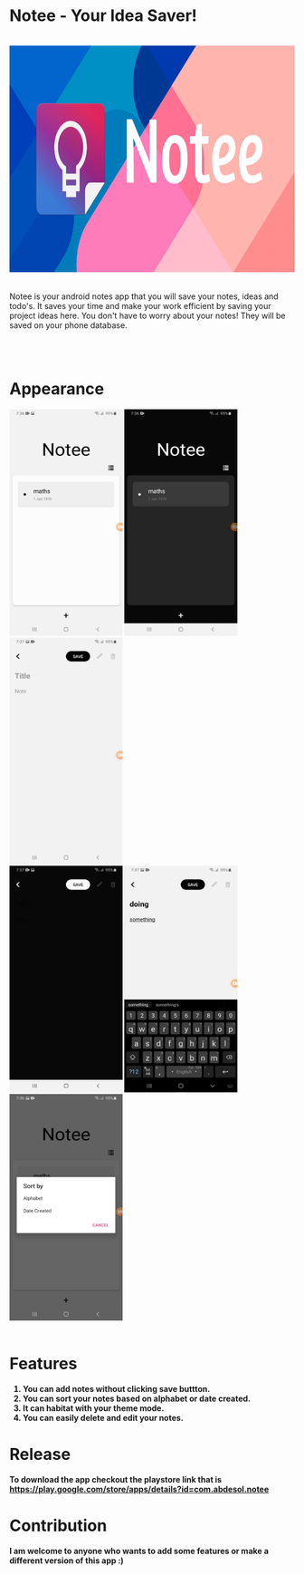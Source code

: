 # Notee - Your Idea Saver!
<br>
<img src="./img/Notee Graphics.jpg" width=900px height=400px>
<br>
<br>

Notee is your android notes app that you will save your notes, ideas and todo's. It saves your time and make your work efficient by saving your project ideas here. You don't have to worry about your notes! They will be saved on your phone database.

<br>
<br>

# Appearance
<b>
<div> 
    <img src="./img/light_main.jpg" width=200px height=400px>
    <img src="./img/dark_main.jpg" width=200px height=400px>
    <img src="./img/light_note_add.jpg" width=200px height=400px>
</div>

<div>
    <img src="./img/dark_note_add.jpg" width=200px height=400px>
    <img src="./img/note_add.jpg" width=200px height=400px>
    <img src="./img/sort_picker.jpg" width=200px height=400px>
</div>

<br>

# Features
1. You can add notes without clicking save buttton.
2. You can sort your notes based on alphabet or date created.
3. It can habitat with your theme mode.
4. You can easily delete and edit your notes.


# Release

To download the app checkout the  playstore link that is https://play.google.com/store/apps/details?id=com.abdesol.notee


# Contribution

I am welcome to anyone who wants to add some features or make a different version of this app :)
